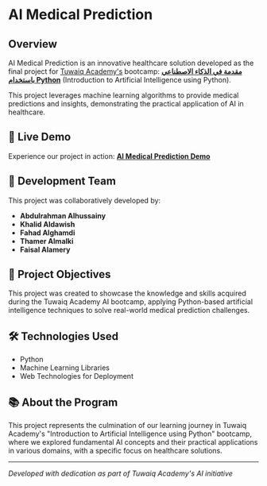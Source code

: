 # AI Medical Prediction

## Overview

AI Medical Prediction is an innovative healthcare solution developed as the final project for [Tuwaiq Academy's](https://tuwaiq.edu.sa/) bootcamp: [**مقدمة في الذكاء الاصطناعي باستخدام Python**](https://tuwaiq.edu.sa/bootcamp/KN6aXdMB/view) (Introduction to Artificial Intelligence using Python).

This project leverages machine learning algorithms to provide medical predictions and insights, demonstrating the practical application of AI in healthcare.

## 🔗 Live Demo

Experience our project in action: [**AI Medical Prediction Demo**](https://abdulrahman9907.github.io/AI-Medical-Prediction/)

## 👥 Development Team

This project was collaboratively developed by:

- **Abdulrahman Alhussainy**
- **Khalid Aldawish**
- **Fahad Alghamdi**
- **Thamer Almalki**
- **Faisal Alamery**

## 🎯 Project Objectives

This project was created to showcase the knowledge and skills acquired during the Tuwaiq Academy AI bootcamp, applying Python-based artificial intelligence techniques to solve real-world medical prediction challenges.

## 🛠️ Technologies Used

- Python
- Machine Learning Libraries
- Web Technologies for Deployment

## 📚 About the Program

This project represents the culmination of our learning journey in Tuwaiq Academy's "Introduction to Artificial Intelligence using Python" bootcamp, where we explored fundamental AI concepts and their practical applications in various domains, with a specific focus on healthcare solutions.

---

*Developed with dedication as part of Tuwaiq Academy's AI initiative*
